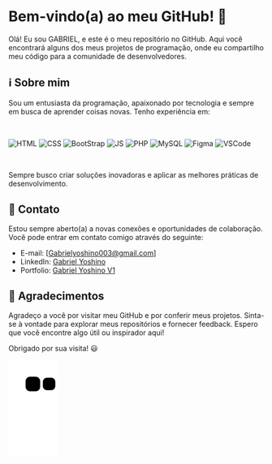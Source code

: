 # Bem-vindo(a) ao meu GitHub! :rocket:

Olá! Eu sou GABRIEL, e este é o meu repositório no GitHub. Aqui você encontrará alguns dos meus projetos de programação, onde eu compartilho meu código para a comunidade de desenvolvedores.

## ℹ️ Sobre mim

Sou um entusiasta da programação, apaixonado por tecnologia e sempre em busca de aprender coisas novas. Tenho experiência em:

</br><div align="left">
	<img align="center" alt="HTML" height="30" width="40" src="https://cdn.jsdelivr.net/gh/devicons/devicon/icons/html5/html5-plain.svg">
	<img align="center" alt="CSS" height="30" width="40" src="https://cdn.jsdelivr.net/gh/devicons/devicon/icons/css3/css3-plain.svg">
	<img align="center" alt="BootStrap" height="30" width="40" src="https://cdn.jsdelivr.net/gh/devicons/devicon/icons/bootstrap/bootstrap-plain-wordmark.svg">
	<img align="center" alt="JS" height="30" width="40" src="https://cdn.jsdelivr.net/gh/devicons/devicon/icons/javascript/javascript-plain.svg">
	<img align="center" alt="PHP" height="30" width="40" src="https://cdn.jsdelivr.net/gh/devicons/devicon/icons/php/php-plain.svg">
	<img align="center" alt="MySQL" height="30" width="40" src="https://cdn.jsdelivr.net/gh/devicons/devicon/icons/mysql/mysql-plain-wordmark.svg">
	<img align="center" alt="Figma" height="30" width="40" src="https://cdn.jsdelivr.net/gh/devicons/devicon/icons/figma/figma-original.svg">
	<img align="center" alt="VSCode" height="30" width="40" src="https://cdn.jsdelivr.net/gh/devicons/devicon/icons/vscode/vscode-original.svg">
 </div><br/>


Sempre busco criar soluções inovadoras e aplicar as melhores práticas de desenvolvimento.

## :email: Contato

Estou sempre aberto(a) a novas conexões e oportunidades de colaboração. Você pode entrar em contato comigo através do seguinte:

- E-mail: [Gabrielyoshino003@gmail.com]
- LinkedIn: <a href="https://www.linkedin.com/in/gabriel-yoshino-bb1960217/">Gabriel Yoshino</a>
- Portfolio: <a href="https://gabrielhyds.github.io/Portfolio-V1/">Gabriel Yoshino V1</a>

## :pray: Agradecimentos

Agradeço a você por visitar meu GitHub e por conferir meus projetos. Sinta-se à vontade para explorar meus repositórios e fornecer feedback. Espero que você encontre algo útil ou inspirador aqui!

Obrigado por sua visita! :smiley:
	
![Snake animation](https://github.com/Gabrielhyds/Gabrielhyds/blob/output/github-contribution-grid-snake.svg)
 
